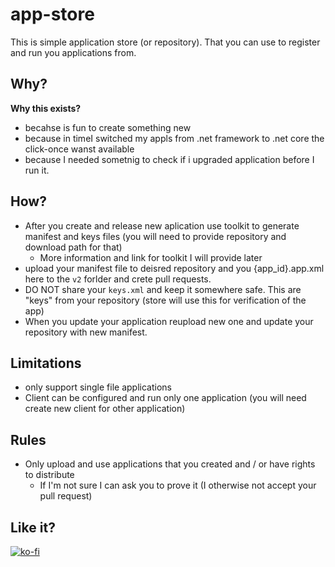 # app-store

This is simple application store (or repository). That you can use to register and run you applications from.

## Why?

**Why this exists?**

- becahse is fun to create something new
- because in timeI switched my appls from .net framework to .net core the click-once wanst available
- because I needed sometnig to check if i upgraded application before I run it.

## How?

- After you create and release new aplication use toolkit to generate manifest and keys files (you will need to provide repository and download path for that)
  - More information and link for toolkit I will provide later
- upload your manifest file to deisred repository and you {app_id}.app.xml here to the `v2` forlder and crete pull requests.
- DO NOT share your `keys.xml` and keep it somewhere safe. This are "keys" from your repository (store will use this for verification of the app)
- When you update your application reupload new one and update your repository with new manifest.

## Limitations

- only support single file applications
- Client can be configured and run only one application (you will need create new client for other application)

## Rules

- Only upload and use applications that you created and / or have rights to distribute
  - If I'm not sure I can ask you to prove it (I otherwise not accept your pull request)

## Like it?

[![ko-fi](https://ko-fi.com/img/githubbutton_sm.svg)](https://ko-fi.com/D1D5DMOTA)
